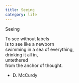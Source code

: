 ```yaml
---
title: Seeing
category: life
---
```


Seeing  
  
  
To see without labels  
is to see like a newborn  
swimming in a sea of everything,  
drinking it all in,  
untethered  
from the anchor of thought.  
  
- D. McCurdy  
